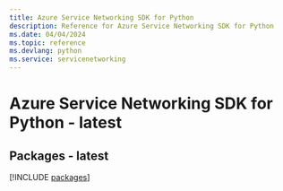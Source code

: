 ```yaml
---
title: Azure Service Networking SDK for Python
description: Reference for Azure Service Networking SDK for Python
ms.date: 04/04/2024
ms.topic: reference
ms.devlang: python
ms.service: servicenetworking
---
```

# Azure Service Networking SDK for Python - latest
## Packages - latest
[!INCLUDE [packages](service-networking-index.md)]